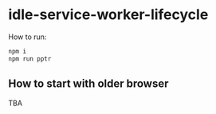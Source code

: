 # idle-service-worker-lifecycle

How to run:
```sh
npm i
npm run pptr
```


## How to start with older browser

TBA
